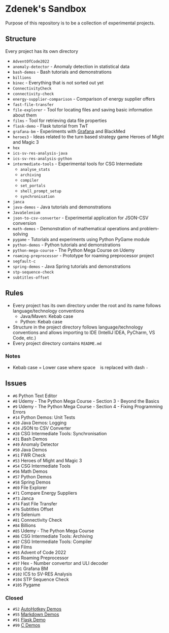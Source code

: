# Zdenek's Sandbox

Purpose of this repository is to be a collection of experimental projects.

## Structure

Every project has its own directory

* `AdventOfCode2022`
* `anomaly-detector` - Anomaly detection in statistical data
* `bash-demos` - Bash tutorials and demonstrations
* `billions`
* `binec` - Everything that is not sorted out yet
* `ConnectivityCheck`
* `connectivity-check`
* `energy-supplier-comparison` - Comparison of energy supplier offers
* `fast-file-transfer`
* `file-explorer` - Tool for locating files and saving basic information about them
* `films` - Tool for retrieving data file properties
* `flask-demo` - Flask tutorial from TwT
* `grafana-bm` - Experiments with [Grafana](https://grafana.com/) and BlackMed
* `heroes3` - Ideas related to the turn based strategy game Heroes of Might and Magic 3
* `hex`
* `ics-sv-res-analysis-java`
* `ics-sv-res-analysis-python`
* `intermediate-tools` - Experimental tools for CSG Intermediate
  * `analyse_stats`
  * `archiving`
  * `compiler`
  * `set_portals`
  * `shell_prompt_setup`
  * `synchronisation`
* `janca`
* `java-demos` - Java tutorials and demonstrations
* `JavaSelenium`
* `json-to-csv-converter` - Experimental application for JSON-CSV conversion
* `math-demos` - Demonstration of mathematical operations and problem-solving
* `pygame` - Tutorials and experiments using Python PyGame module
* `python-demos` - Python tutorials and demonstrations
* `python-mega-course` - The Python Mega Course on Udemy
* `roaming-preprocessor` - Prototype for roaming preprocessor project
* `segfault-c`
* `spring-demos` - Java Spring tutorials and demonstrations
* `stp-sequence-check`
* `subtitles-offset`

## Rules

* Every project has its own directory under the root and its name follows language/technology conventions
  * Java/Maven: Kebab case
  * Python: Kebab case
* Structure in the project directory follows language/technology conventions and allows importing to IDE (IntelliJ IDEA, PyCharm, VS Code, etc.)
* Every project directory contains `README.md`

### Notes

* Kebab case = Lower case where space ` ` is replaced with dash `-`

## Issues

* `#6` Python Text Editor
* `#8` Udemy - The Python Mega Course - Section 3 - Beyond the Basics
* `#9` Udemy - The Python Mega Course - Section 4 - Fixing Programming Errors
* `#14` Python Demos: Unit Tests
* `#20` Java Demos: Logging
* `#24` JSON to CSV Converter
* `#28` CSG Intermediate Tools: Synchronisation
* `#31` Bash Demos
* `#49` Anomaly Detector
* `#50` Java Demos
* `#51` FWR Check
* `#53` Heroes of Might and Magic 3
* `#54` CSG Intermediate Tools
* `#56` Math Demos
* `#57` Python Demos
* `#58` Spring Demos
* `#69` File Explorer
* `#71` Compare Energy Suppliers
* `#73` Janca
* `#74` Fast File Transfer
* `#76` Subtitles Offset
* `#79` Selenium
* `#81` Connectivity Check
* `#84` Billions
* `#85` Udemy - The Python Mega Course
* `#86` CSG Intermediate Tools: Archiving
* `#87` CSG Intermediate Tools: Compiler
* `#90` Films
* `#93` Advent of Code 2022
* `#95` Roaming Preprocessor
* `#97` Hex - Number convertor and ULI decoder
* `#101` Grafana BM
* `#102` ICS to SV-RES Analysis
* `#104` STP Sequence Check
* `#105` Pygame

### Closed

* `#52` [AutoHotkey Demos](https://github.com/zdenek-nemec/demos/tree/master/ahk)
* `#55` [Markdown Demos](https://github.com/zdenek-nemec/demos/tree/master/markdown)
* `#91` [Flask Demo](https://github.com/zdenek-nemec/sandbox/tree/master/flask-demo)
* `#99` [C Demos](https://github.com/zdenek-nemec/demos/tree/master/c)
